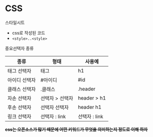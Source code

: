 # CSS

스타일시트

- css로 작성된 코드
- `<style>..<style>`

중요선택자 종류

| 종류          | 형태            | 사용예        |
| ------------- | --------------- | ------------- |
| 태그 선택자   | 태그            | h1            |
| 아이디 선택자 | #아이디         | #id           |
| 클래스 선택자 | .클래스         | .header       |
| 자손 선택자   | 선택자 > 선택자 | header > h1   |
| 후손 선택자   | 선택자 선택자   | header h1     |
| 링크 선택자   | 선택자 : link   | 선택자 : link |



~~**css는 오픈소스가 많기 때문에 어떤 키워드가 무엇을 의미하는지 정도로 이해 하자**~~

